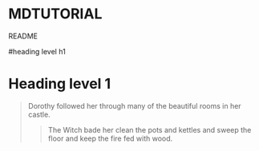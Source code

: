# MDTUTORIAL

README

#heading level h1

<h1>Heading level 1</h1>

> Dorothy followed her through many of the beautiful rooms in her castle.
>
>> The Witch bade her clean the pots and kettles and sweep the floor and keep the fire fed with wood.

[1]: https://en.wikipedia.org/wiki/Hobbit#Lifestyle
